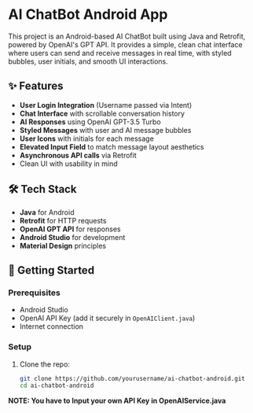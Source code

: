 # AI ChatBot Android App 

This project is an Android-based AI ChatBot built using Java and Retrofit, powered by OpenAI's GPT API. It provides a simple, clean chat interface where users can send and receive messages in real time, with styled bubbles, user initials, and smooth UI interactions.

## ✨ Features

- **User Login Integration** (Username passed via Intent)
- **Chat Interface** with scrollable conversation history
- **AI Responses** using OpenAI GPT-3.5 Turbo
- **Styled Messages** with user and AI message bubbles
- **User Icons** with initials for each message
- **Elevated Input Field** to match message layout aesthetics
- **Asynchronous API calls** via Retrofit
- Clean UI with usability in mind

## 🛠️ Tech Stack

- **Java** for Android
- **Retrofit** for HTTP requests
- **OpenAI GPT API** for responses
- **Android Studio** for development
- **Material Design** principles

## 🚀 Getting Started

### Prerequisites
- Android Studio
- OpenAI API Key (add it securely in `OpenAIClient.java`)
- Internet connection

### Setup

1. Clone the repo:
   ```bash
   git clone https://github.com/yourusername/ai-chatbot-android.git
   cd ai-chatbot-android

**NOTE: You have to Input your own API Key in OpenAIService.java**

